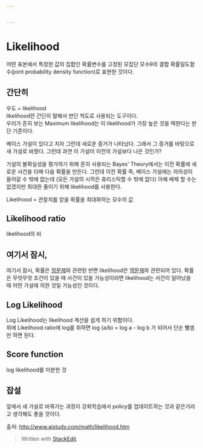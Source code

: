 ```yaml
---


---
```


<h1 id="likelihood">Likelihood</h1>
<p>어떤 표본에서 특정한 값의 집합인 확률변수를 고정된 모집단 모수θ의 결합 확률밀도함수(joint probability  density  function)로 표현한 것이다.</p>
<h2 id="간단히">간단히</h2>
<p>우도 = likelihood<br>
likelihood란 간단히 말해서 판단 척도로 사용되는 도구이다.<br>
우리가 흔히 보는 Maximum likelihood는 이 likelihood가 가장 높은 것을 택한다는 판단 기준이다.</p>
<p>베이스 가설이 있다고 치자 그런데 새로운 증거가 나타났다. 그래서 그 증거를 바탕으로 새 가설로 바꿨다. 그런데 과연 이 가설이 이전의 가설보다 나은 것인가?</p>
<p>가설의 불확실성을 평가하기 위해 흔히 사용되는 Bayes’ Theory에서는 이전 확률에 새로운 사건을 더해 다음 확률을 만든다. 그런데 이전 확률 즉, 베이스 가설에는 자의성이 들어갈 수 밖에 없는데 (모든 가설의 시작은 휴리스틱할 수 밖에 없다) 아예 배제 할 수는 없겠지만 최대한 줄이기 위해 likelihood를 사용한다.</p>
<p>Likelihood = 관찰치를 얻을 확률을 최대화하는 모수의 값</p>




<h2 id="likelihood-ratio">Likelihood ratio</h2>
<p>likelihood의 비<br>
<img src="http://www.aistudy.com/math/images/likelihood_htm_eqn17.gif" alt=""></p>
<h2 id="여기서-잠시">여기서 잠시,</h2>
<p>여기서 잠시, 확률은 <a href="https://terms.naver.com/entry.nhn?docId=393305&amp;ref=y">정문제</a>와 관련된 반면 likelihood은 <a href="https://terms.naver.com/entry.nhn?docId=395229&amp;ref=y">역문제</a>와 관련되어 있다. 확률은 무엇무엇 조건이 있을 때 사건이 있을 가능성이라면 likelihood는 사건이 일어났을 때 어떤 가설에 의한 것일 가능성인 것이다.</p>
<h2 id="log-likelihood">Log Likelihood</h2>
<p>Log Likelihood는 likelihood 계산을 쉽게 하기 위함이다.<br>
위에 Likelihood ratio에 log를 취하면 log (a/b) = log a - log b 가 되어서 단순 뺄셈만 하면 된다.</p>
<h2 id="score-function">Score function</h2>
<p>log likelihood를 미분한 것</p>
<h2 id="잡설">잡설</h2>
<p>앞에서 새 가설로 바꿔가는 과정이 강화학습에서 policy를 업데이트하는 것과 같은거라고 생각해도 좋을 것이다.</p>
<p>출처: <a href="http://www.aistudy.com/math/likelihood.htm">http://www.aistudy.com/math/likelihood.htm</a></p>
<blockquote>
<p>Written with <a href="https://stackedit.io/">StackEdit</a>.</p>
</blockquote>

<!--stackedit_data:
eyJoaXN0b3J5IjpbMTI2OTE0NDU5NiwxMTk3MDI1MjczXX0=
-->
